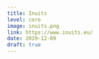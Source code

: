 ```yaml
---
title: Inuits
level: core
image: inuits.png
link: https://www.inuits.eu/
date: 2019-12-09
draft: true
---
```



